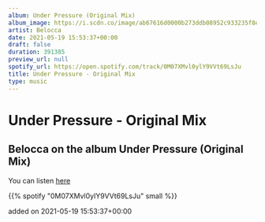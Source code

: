```yaml
---
album: Under Pressure (Original Mix)
album_image: https://i.scdn.co/image/ab67616d0000b273ddb08952c933235f8e4e4f5b
artist: Belocca
date: 2021-05-19 15:53:37+00:00
draft: false
duration: 391385
preview_url: null
spotify_url: https://open.spotify.com/track/0M07XMvl0ylY9VVt69LsJu
title: Under Pressure - Original Mix
type: music
---
```



# Under Pressure - Original Mix

## Belocca on the album Under Pressure (Original Mix)

You can listen [here](https://open.spotify.com/track/0M07XMvl0ylY9VVt69LsJu)

{{% spotify "0M07XMvl0ylY9VVt69LsJu" small %}}

added on 2021-05-19 15:53:37+00:00
